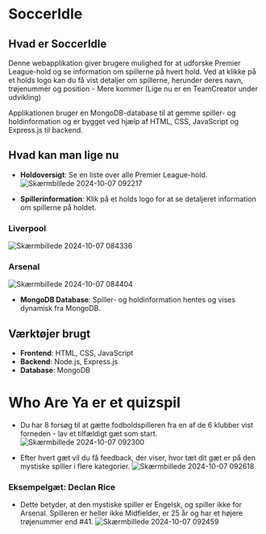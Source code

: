 # SoccerIdle

## Hvad er SoccerIdle
Denne webapplikation giver brugere mulighed for at udforske Premier League-hold og se information om spillerne på hvert hold. Ved at klikke på et holds logo kan du få vist detaljer om spillerne, herunder deres navn, trøjenummer og position - Mere kommer (Lige nu er en TeamCreator under udvikling)

Applikationen bruger en MongoDB-database til at gemme spiller- og holdinformation og er bygget ved hjælp af HTML, CSS, JavaScript og Express.js til backend.



## Hvad kan man lige nu
- **Holdoversigt**: Se en liste over alle Premier League-hold.
![Skærmbillede 2024-10-07 092217](https://github.com/user-attachments/assets/b83433a3-6ef2-4bf5-a86e-9858161e29e2)

- **Spillerinformation**: Klik på et holds logo for at se detaljeret information om spillerne på holdet.
### Liverpool
![Skærmbillede 2024-10-07 084336](https://github.com/user-attachments/assets/69124859-8094-4faa-a4c7-6f0d9ce5c63a)
### Arsenal
![Skærmbillede 2024-10-07 084404](https://github.com/user-attachments/assets/4bdfcf52-0542-451e-91a7-672b41c7ef8e)
- **MongoDB Database**: Spiller- og holdinformation hentes og vises dynamisk fra MongoDB.

## Værktøjer brugt
- **Frontend**: HTML, CSS, JavaScript
- **Backend**: Node.js, Express.js
- **Database**: MongoDB

# Who Are Ya er et quizspil
- Du har 8 forsøg til at gætte fodboldspilleren fra en af de 6 klubber vist forneden - lav et tilfældigt gæt som start.
![Skærmbillede 2024-10-07 092300](https://github.com/user-attachments/assets/d0690bdf-61db-4c69-99ec-29a46ce107b4)

- Efter hvert gæt vil du få feedback, der viser, hvor tæt dit gæt er på den mystiske spiller i flere kategorier.
![Skærmbillede 2024-10-07 092618](https://github.com/user-attachments/assets/5b2c6db2-6d8d-45c6-a83e-57871b27fee4)

### Eksempelgæt: Declan Rice
- Dette betyder, at den mystiske spiller er Engelsk, og spiller ikke for Arsenal. Spilleren er heller ikke Midfielder, er 25 år og har et højere trøjenummer end #41.
![Skærmbillede 2024-10-07 092459](https://github.com/user-attachments/assets/d4c496ef-8976-4db1-ac38-b8bcdf8b327a)
